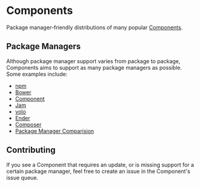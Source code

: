Components
==========

Package manager-friendly distributions of many popular [Components](http://github.com/components).


Package Managers
----------------

Although package manager support varies from package to package, Components aims
to support as many package managers as possible. Some examples include:

* [npm](http://npmjs.org)
* [Bower](http://bower.io/)
* [Component](http://github.com/component/component)
* [Jam](http://jamjs.org)
* [volo](http://volojs.org)
* [Ender](http://ender.jit.su)
* [Composer](http://getcomposer.org)
* [Package Manager Comparision](https://github.com/wilmoore/frontend-packagers)


Contributing
------------

If you see a Component that requires an update, or is missing support for a
certain package manager, feel free to create an issue in the Component's issue
queue.
